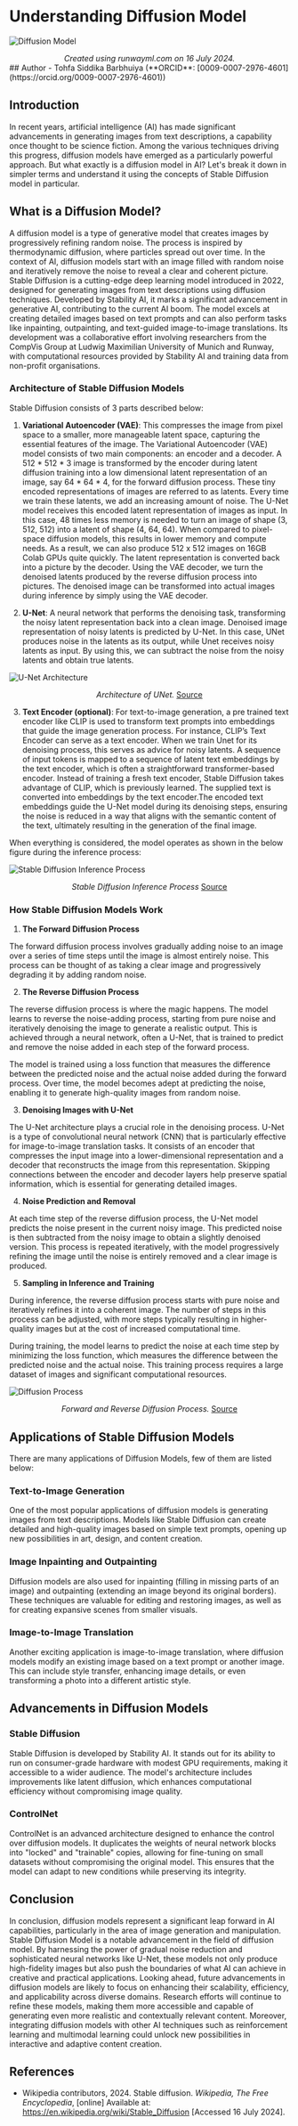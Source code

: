 # Understanding Diffusion Model 
  
![Diffusion Model](img/diffusion-model.png)  
<div align="center" ><i>Created using runwayml.com on 16 July 2024.</i></div>
## Author  
- Tohfa Siddika Barbhuiya (**ORCID**: [0009-0007-2976-4601](https://orcid.org/0009-0007-2976-4601))  
  
## Introduction  
  
In recent years, artificial intelligence (AI) has made significant advancements in generating images from text descriptions, a capability once thought to be science fiction. Among the various techniques driving this progress, diffusion models have emerged as a particularly powerful approach. But what exactly is a diffusion model in AI? Let's break it down in simpler terms and understand it using the concepts of Stable Diffusion model in particular.  
  
## What is a Diffusion Model?  
  
A diffusion model is a type of generative model that creates images by progressively refining random noise. The process is inspired by thermodynamic diffusion, where particles spread out over time. In the context of AI, diffusion models start with an image filled with random noise and iteratively remove the noise to reveal a clear and coherent picture. 
Stable Diffusion is a cutting-edge deep learning model introduced in 2022, designed for generating images from text descriptions using diffusion techniques. Developed by Stability AI, it marks a significant advancement in generative AI, contributing to the current AI boom.
The model excels at creating detailed images based on text prompts and can also perform tasks like inpainting, outpainting, and text-guided image-to-image translations. Its development was a collaborative effort involving researchers from the CompVis Group at Ludwig Maximilian University of Munich and Runway, with computational resources provided by Stability AI and training data from non-profit organisations.
  
### Architecture of Stable Diffusion Models  

Stable Diffusion consists of 3 parts described below:
1. **Variational Autoencoder (VAE)**: This compresses the image from pixel space to a smaller, more manageable latent space, capturing the essential features of the image. The Variational Autoencoder (VAE) model consists of two main components: an encoder and a decoder. A 512 * 512 * 3 image is transformed by the encoder during latent diffusion training into a low dimensional latent representation of an image, say 64 * 64 * 4, for the forward diffusion process. These tiny encoded representations of images are referred to as latents. Every time we train these latents, we add an increasing amount of noise. The U-Net model receives this encoded latent representation of images as input.  In this case, 48 times less memory is needed to turn an image of shape (3, 512, 512) into a latent of shape (4, 64, 64). When compared to pixel-space diffusion models, this results in lower memory and compute needs. As a result, we can also produce 512 x 512 images on 16GB Colab GPUs quite quickly. The latent representation is converted back into a picture by the decoder. Using the VAE decoder, we turn the denoised latents produced by the reverse diffusion process into pictures. The denoised image can be transformed into actual images during inference by simply using the VAE decoder.

2. **U-Net**: A neural network that performs the denoising task, transforming the noisy latent representation back into a clean image. Denoised image representation of noisy latents is predicted by U-Net. In this case, UNet produces noise in the latents as its output, while Unet receives noisy latents as input. By using this, we can subtract the noise from the noisy latents and obtain true latents. 

![U-Net Architecture](img/unet-architecture.png) 
<div align="center" ><i>Architecture of UNet. </i> <a href="https://lmb.informatik.uni-freiburg.de/people/ronneber/u-net/?ref=assemblyai.com" target="_blank">Source</a></div>

3. **Text Encoder (optional)**: For text-to-image generation, a pre trained text encoder like CLIP is used to transform text prompts into embeddings that guide the image generation process. For instance, CLIP’s Text Encoder can serve as a text encoder. When we train Unet for its denoising process, this serves as advice for noisy latents. A sequence of input tokens is mapped to a sequence of latent text embeddings by the text encoder, which is often a straightforward transformer-based encoder. Instead of training a fresh text encoder, Stable Diffusion takes advantage of CLIP, which is previously learned. The supplied text is converted into embeddings by the text encoder.The encoded text embeddings guide the U-Net model during its denoising steps, ensuring the noise is reduced in a way that aligns with the semantic content of the text, ultimately resulting in the generation of the final image.

When everything is considered, the model operates as shown in the below figure during the inference process:

  
![Stable Diffusion Inference Process](img/inference.png) 
<div align="center" ><i>Stable Diffusion Inference Process</i> <a href="https://medium.com/@onkarmishra/stable-diffusion-explained-1f101284484d" target="_blank">Source</a></div>
  
### How Stable Diffusion Models Work  
  
1. **The Forward Diffusion Process**  
  
The forward diffusion process involves gradually adding noise to an image over a series of time steps until the image is almost entirely noise. This process can be thought of as taking a clear image and progressively degrading it by adding random noise.  
  
2. **The Reverse Diffusion Process**  
  
The reverse diffusion process is where the magic happens. The model learns to reverse the noise-adding process, starting from pure noise and iteratively denoising the image to generate a realistic output. This is achieved through a neural network, often a U-Net, that is trained to predict and remove the noise added in each step of the forward process.  
  
The model is trained using a loss function that measures the difference between the predicted noise and the actual noise added during the forward process. Over time, the model becomes adept at predicting the noise, enabling it to generate high-quality images from random noise.  
  
3. **Denoising Images with U-Net**  
  
The U-Net architecture plays a crucial role in the denoising process. U-Net is a type of convolutional neural network (CNN) that is particularly effective for image-to-image translation tasks. It consists of an encoder that compresses the input image into a lower-dimensional representation and a decoder that reconstructs the image from this representation. Skipping connections between the encoder and decoder layers help preserve spatial information, which is essential for generating detailed images.  
  
4. **Noise Prediction and Removal**  
  
At each time step of the reverse diffusion process, the U-Net model predicts the noise present in the current noisy image. This predicted noise is then subtracted from the noisy image to obtain a slightly denoised version. This process is repeated iteratively, with the model progressively refining the image until the noise is entirely removed and a clear image is produced.  
  
5. **Sampling in Inference and Training**  
  
During inference, the reverse diffusion process starts with pure noise and iteratively refines it into a coherent image. The number of steps in this process can be adjusted, with more steps typically resulting in higher-quality images but at the cost of increased computational time.  
  
During training, the model learns to predict the noise at each time step by minimizing the loss function, which measures the difference between the predicted noise and the actual noise. This training process requires a large dataset of images and significant computational resources.  
  
![Diffusion Process](img/forward-reverse-diffusion.png)
<div align="center" ><i>Forward and Reverse Diffusion Process. </i> <a href="https://www.simform.com/blog/diffusion-models/" target="_blank">Source</a></div>
  
## Applications of Stable Diffusion Models  
  
There are many applications of Diffusion Models, few of them are listed below:  
  
### Text-to-Image Generation  
  
One of the most popular applications of diffusion models is generating images from text descriptions. Models like Stable Diffusion can create detailed and high-quality images based on simple text prompts, opening up new possibilities in art, design, and content creation.  
  
### Image Inpainting and Outpainting  
  
Diffusion models are also used for inpainting (filling in missing parts of an image) and outpainting (extending an image beyond its original borders). These techniques are valuable for editing and restoring images, as well as for creating expansive scenes from smaller visuals.  
  
### Image-to-Image Translation  
  
Another exciting application is image-to-image translation, where diffusion models modify an existing image based on a text prompt or another image. This can include style transfer, enhancing image details, or even transforming a photo into a different artistic style.  
  
## Advancements in Diffusion Models  
  
### Stable Diffusion  
  
Stable Diffusion is developed by Stability AI. It stands out for its ability to run on consumer-grade hardware with modest GPU requirements, making it accessible to a wider audience. The model's architecture includes improvements like latent diffusion, which enhances computational efficiency without compromising image quality.  
  
### ControlNet  
  
ControlNet is an advanced architecture designed to enhance the control over diffusion models. It duplicates the weights of neural network blocks into "locked" and "trainable" copies, allowing for fine-tuning on small datasets without compromising the original model. This ensures that the model can adapt to new conditions while preserving its integrity.  
  
## Conclusion  
  
In conclusion, diffusion models represent a significant leap forward in AI capabilities, particularly in the area of image generation and manipulation. Stable Diffusion Model is a notable advancement in the field of diffusion model. By harnessing the power of gradual noise reduction and sophisticated neural networks like U-Net, these models not only produce high-fidelity images but also push the boundaries of what AI can achieve in creative and practical applications. Looking ahead, future advancements in diffusion models are likely to focus on enhancing their scalability, efficiency, and applicability across diverse domains. Research efforts will continue to refine these models, making them more accessible and capable of generating even more realistic and contextually relevant content. Moreover, integrating diffusion models with other AI techniques such as reinforcement learning and multimodal learning could unlock new possibilities in interactive and adaptive content creation.  
  
## References  
  
- Wikipedia contributors, 2024. Stable diffusion. *Wikipedia, The Free Encyclopedia*, [online] Available at: <https://en.wikipedia.org/wiki/Stable_Diffusion> [Accessed 16 July 2024].